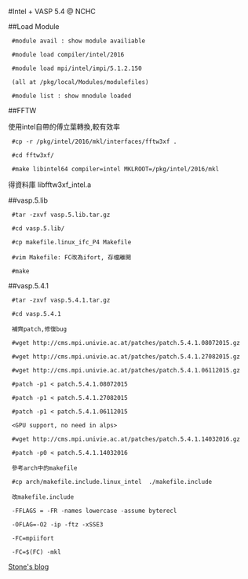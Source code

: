 #Intel + VASP 5.4 @ NCHC

##Load Module

	 #module avail : show module availiable

	 #module load compiler/intel/2016

	 #module load mpi/intel/impi/5.1.2.150

	 (all at /pkg/local/Modules/modulefiles)

	 #module list : show mnodule loaded

##FFTW

使用intel自帶的傅立葉轉換,較有效率

	 #cp -r /pkg/intel/2016/mkl/interfaces/fftw3xf .

	 #cd fftw3xf/

	 #make libintel64 compiler=intel MKLROOT=/pkg/intel/2016/mkl

得資料庫 libfftw3xf_intel.a

##vasp.5.lib

	 #tar -zxvf vasp.5.lib.tar.gz

	 #cd vasp.5.lib/

	 #cp makefile.linux_ifc_P4 Makefile

	 #vim Makefile: FC改為ifort, 存檔離開

	 #make

##vasp.5.4.1

	 #tar -zxvf vasp.5.4.1.tar.gz

	 #cd vasp.5.4.1

	 補齊patch,修復bug

	 #wget http://cms.mpi.univie.ac.at/patches/patch.5.4.1.08072015.gz

	 #wget http://cms.mpi.univie.ac.at/patches/patch.5.4.1.27082015.gz

	 #wget http://cms.mpi.univie.ac.at/patches/patch.5.4.1.06112015.gz

	 #patch -p1 < patch.5.4.1.08072015

	 #patch -p1 < patch.5.4.1.27082015

	 #patch -p1 < patch.5.4.1.06112015

	 <GPU support, no need in alps>

	 #wget http://cms.mpi.univie.ac.at/patches/patch.5.4.1.14032016.gz

	 #patch -p0 < patch.5.4.1.14032016

	 參考arch中的makefile

	 #cp arch/makefile.include.linux_intel  ./makefile.include

	 改makefile.include

	 -FFLAGS = -FR -names lowercase -assume byterecl

	 -OFLAG=-O2 -ip -ftz -xSSE3

	 -FC=mpiifort
	 
	 -FC=$(FC) -mkl

[Stone's blog](https://ycstone.wordpress.com/2012/09/18/%E5%9C%A8nchc-alps%E4%B8%8A%E4%BD%BF%E7%94%A8intel-compiler-intel-mpi-intel-mkl%E4%BE%86%E7%B7%A8%E8%AD%AF-vasp/)
